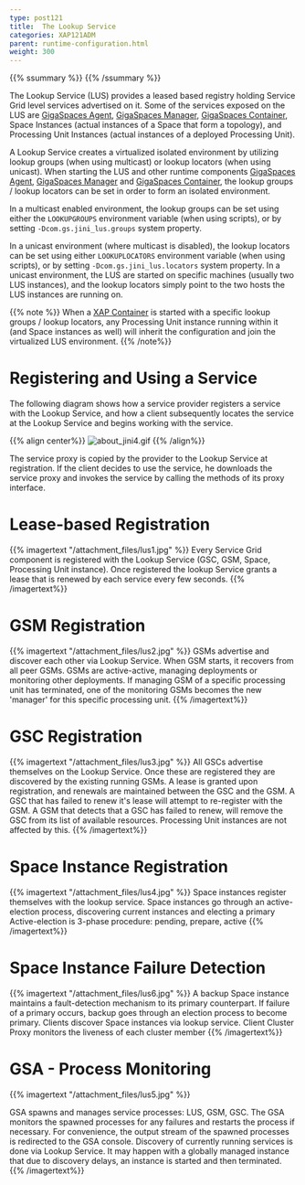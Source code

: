 ```yaml
---
type: post121
title:  The Lookup Service
categories: XAP121ADM
parent: runtime-configuration.html
weight: 300
---
```


{{%  ssummary  %}} {{%  /ssummary %}}



The Lookup Service (LUS) provides a leased based registry holding Service Grid level services advertised on it. Some of the services exposed on the LUS are [GigaSpaces Agent](./service-grid.html#gsa), [GigaSpaces Manager](./service-grid.html#gsm), [GigaSpaces Container](./service-grid.html#gsc), Space Instances (actual instances of a Space that form a topology), and Processing Unit Instances (actual instances of a deployed Processing Unit).

A Lookup Service creates a virtualized isolated environment by utilizing lookup groups (when using multicast) or lookup locators (when using unicast). When starting the LUS and other runtime components [GigaSpaces Agent](./service-grid.html#gsa), [GigaSpaces Manager](./service-grid.html#gsm) and [GigaSpaces Container](./service-grid.html#gsc), the lookup groups / lookup locators can be set in order to form an isolated environment.

In a multicast enabled environment, the lookup groups can be set using either the `LOOKUPGROUPS` environment variable (when using scripts), or by setting `-Dcom.gs.jini_lus.groups` system property.

In a unicast environment (where multicast is disabled), the lookup locators can be set using either `LOOKUPLOCATORS` environment variable (when using scripts), or by setting `-Dcom.gs.jini_lus.locators` system property. In a unicast environment, the LUS are started on specific machines (usually two LUS instances), and the lookup locators simply point to the two hosts the LUS instances are running on.

{{%  note %}}
When a [XAP Container](./service-grid.html#gsc) is started with a specific lookup groups / lookup locators, any Processing Unit instance running within it (and Space instances as well) will inherit the configuration and join the virtualized LUS environment.
{{% /note%}}

# Registering and Using a Service

The following diagram shows how a service provider registers a service with the Lookup Service, and how a client subsequently locates the service at the Lookup Service and begins working with the service.


{{% align center%}}
![about_jini4.gif](/attachment_files/about_jini4.gif)
{{% /align%}}

The service proxy is copied by the provider to the Lookup Service at registration. If the client decides to use the service, he downloads the service proxy and invokes the service by calling the methods of its proxy interface.

# Lease-based Registration

{{% imagertext "/attachment_files/lus1.jpg" %}}
Every Service Grid component is registered with the Lookup Service (GSC, GSM, Space, Processing Unit instance). Once registered the lookup Service grants a lease that is renewed by each service every few seconds.
{{% /imagertext%}}
# GSM Registration


{{% imagertext "/attachment_files/lus2.jpg" %}}
GSMs advertise and discover each other via Lookup Service. When GSM starts, it recovers from all peer GSMs. GSMs are active-active, managing deployments or monitoring other deployments. If managing GSM of a specific processing unit has terminated, one of the monitoring GSMs becomes the new 'manager' for this specific processing unit.
{{% /imagertext%}}

# GSC Registration

{{% imagertext "/attachment_files/lus3.jpg" %}}
All GSCs advertise themselves on the Lookup Service. Once these are registered they are discovered by the existing running GSMs. A lease is granted upon registration, and renewals are maintained between the GSC and the GSM. A GSC that has failed to renew it's lease will attempt to re-register with the GSM. A GSM that detects that a GSC has failed to renew, will remove the GSC from its list of available resources. Processing Unit instances are not affected by this.
{{% /imagertext%}}

# Space Instance Registration

{{% imagertext "/attachment_files/lus4.jpg" %}}
Space instances register themselves with the lookup service. Space instances go through an active-election process, discovering current instances and electing a primary
Active-election is 3-phase procedure: pending, prepare, active
{{% /imagertext%}}


# Space Instance Failure Detection

{{% imagertext "/attachment_files/lus6.jpg" %}}
A backup Space instance maintains a fault-detection mechanism to its primary counterpart. If failure of a primary occurs, backup goes through an election process to become primary. Clients discover Space instances via lookup service. Client Cluster Proxy monitors the liveness of each cluster member
{{% /imagertext%}}

# GSA - Process Monitoring

{{% imagertext "/attachment_files/lus5.jpg" %}}

GSA spawns and manages service processes: LUS, GSM, GSC. The GSA monitors the spawned processes for any failures and restarts the process if necessary. For convenience, the output stream of the spawned processes is redirected to the GSA console. Discovery of currently running services is done via Lookup Service. It may happen with a globally managed instance that due to discovery delays, an instance is started and then terminated.
{{% /imagertext%}}
